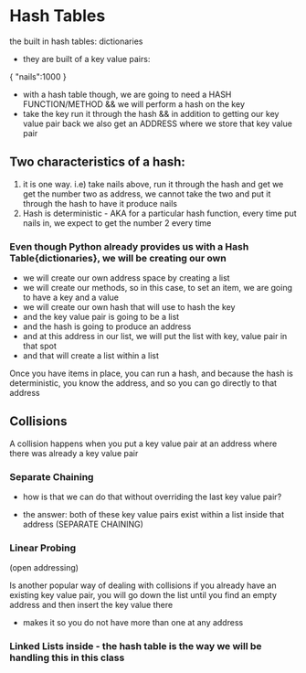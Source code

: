 # Hash Tables

the built in hash tables: dictionaries

- they are built of a key value pairs:

{
"nails":1000
}

- with a hash table though, we are going to need a HASH FUNCTION/METHOD && we will perform a hash on the key
- take the key run it through the hash && in addition to getting our key value pair back we also get an ADDRESS where we store that key value pair

## Two characteristics of a hash:

1. it is one way. i.e) take nails above, run it through the hash and get we get the number two as address, we cannot take the two and put it through the hash to have it produce nails
2. Hash is deterministic - AKA for a particular hash function, every time put nails in, we expect to get the number 2 every time

### Even though Python already provides us with a Hash Table{dictionaries}, we will be creating our own

- we will create our own address space by creating a list
- we will create our methods, so in this case, to set an item, we are going to have a key and a value
- we will create our own hash that will use to hash the key
- and the key value pair is going to be a list
- and the hash is going to produce an address
- and at this address in our list, we will put the list with key, value pair in that spot
- and that will create a list within a list

Once you have items in place, you can run a hash, and because the hash is deterministic, you know the address, and so you can go directly to that address

## Collisions

A collision happens when you put a key value pair at an address where there was already a key value pair

### Separate Chaining

- how is that we can do that without overriding the last key value pair?

- the answer: both of these key value pairs exist within a list inside that address (SEPARATE CHAINING)

### Linear Probing

(open addressing)

Is another popular way of dealing with collisions if you already have an existing key value pair, you will go down the list until you find an empty address and then insert the key value there

- makes it so you do not have more than one at any address

### Linked Lists inside - the hash table is the way we will be handling this in this class
